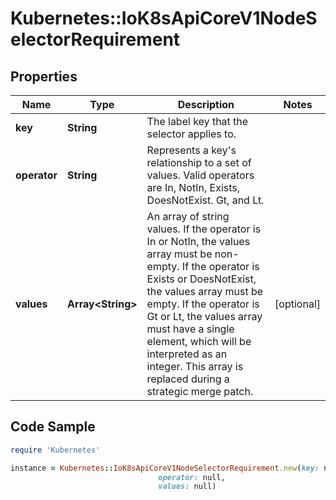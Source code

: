 # Kubernetes::IoK8sApiCoreV1NodeSelectorRequirement

## Properties

Name | Type | Description | Notes
------------ | ------------- | ------------- | -------------
**key** | **String** | The label key that the selector applies to. | 
**operator** | **String** | Represents a key&#39;s relationship to a set of values. Valid operators are In, NotIn, Exists, DoesNotExist. Gt, and Lt. | 
**values** | **Array&lt;String&gt;** | An array of string values. If the operator is In or NotIn, the values array must be non-empty. If the operator is Exists or DoesNotExist, the values array must be empty. If the operator is Gt or Lt, the values array must have a single element, which will be interpreted as an integer. This array is replaced during a strategic merge patch. | [optional] 

## Code Sample

```ruby
require 'Kubernetes'

instance = Kubernetes::IoK8sApiCoreV1NodeSelectorRequirement.new(key: null,
                                 operator: null,
                                 values: null)
```


